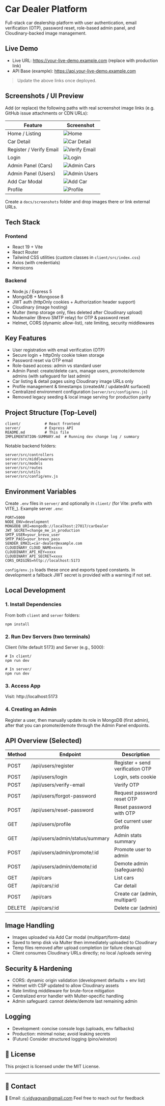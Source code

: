 # Car Dealer Platform

Full-stack car dealership platform with user authentication, email verification (OTP), password reset, role-based admin panel, and Cloudinary-backed image management.

## Live Demo
- Live URL: https://your-live-demo.example.com (replace with production link)
- API Base (example): https://api.your-live-demo.example.com

> Update the above links once deployed.

## Screenshots / UI Preview
Add (or replace) the following paths with real screenshot image links (e.g. GitHub issue attachments or CDN URLs):

| Feature | Screenshot |
|---------|------------|
| Home / Listing | ![Home](./docs/screenshots/home.png) |
| Car Detail | ![Car Detail](./docs/screenshots/detail.png) |
| Register / Verify Email | ![Verify Email](./docs/screenshots/verify.png) |
| Login | ![Login](./docs/screenshots/login.png) |
| Admin Panel (Cars) | ![Admin Cars](./docs/screenshots/admin-cars.png) |
| Admin Panel (Users) | ![Admin Users](./docs/screenshots/admin-users.png) |
| Add Car Modal | ![Add Car](./docs/screenshots/add-car.png) |
| Profile | ![Profile](./docs/screenshots/profile.png) |

Create a `docs/screenshots` folder and drop images there or link external URLs.

## Tech Stack
### Frontend
- React 19 + Vite
- React Router
- Tailwind CSS utilities (custom classes in `client/src/index.css`)
- Axios (with credentials)
- Heroicons

### Backend
- Node.js / Express 5
- MongoDB + Mongoose 8
- JWT auth (httpOnly cookies + Authorization header support)
- Cloudinary (image hosting)
- Multer (temp storage only, files deleted after Cloudinary upload)
- Nodemailer (Brevo SMTP relay) for OTP & password reset
- Helmet, CORS (dynamic allow-list), rate limiting, security middlewares

## Key Features
- User registration with email verification (OTP)
- Secure login + httpOnly cookie token storage
- Password reset via OTP email
- Role-based access: admin vs standard user
- Admin Panel: create/delete cars, manage users, promote/demote admins (with safeguard for last admin)
- Car listing & detail pages using Cloudinary image URLs only
- Profile management & timestamps (createdAt / updatedAt surfaced)
- Centralized environment configuration (`server/src/config/env.js`)
- Removed legacy seeding & local image serving for production parity

## Project Structure (Top-Level)
```
client/           # React frontend
server/           # Express API
README.md         # This file
IMPLEMENTATION-SUMMARY.md  # Running dev change log / summary
```

Notable backend folders:
```
server/src/controllers
server/src/middlewares
server/src/models
server/src/routes
server/src/utils
server/src/config/env.js
```

## Environment Variables
Create `.env` files in `server/` and optionally in `client/` (for Vite: prefix with VITE_). Example server `.env`:
```
PORT=5000
NODE_ENV=development
MONGODB_URI=mongodb://localhost:27017/carDealer
JWT_SECRET=change_me_in_production
SMTP_USER=your_brevo_user
SMTP_PASS=your_brevo_pass
SENDER_EMAIL=car-dealer@example.com
CLOUDINARY_CLOUD_NAME=xxxx
CLOUDINARY_API_KEY=xxxx
CLOUDINARY_API_SECRET=xxxx
CORS_ORIGINS=http://localhost:5173
```
`config/env.js` loads these once and exports typed constants. In development a fallback JWT secret is provided with a warning if not set.

## Local Development
### 1. Install Dependencies
From both `client` and `server` folders:
```
npm install
```

### 2. Run Dev Servers (two terminals)
Client (Vite default 5173) and Server (e.g., 5000):
```
# In client/
npm run dev

# In server/
npm run dev
```

### 3. Access App
Visit: http://localhost:5173

### 4. Creating an Admin
Register a user, then manually update its role in MongoDB (first admin), after that you can promote/demote through the Admin Panel endpoints.

## API Overview (Selected)
| Method | Endpoint | Description |
|--------|----------|-------------|
| POST | /api/users/register | Register + send verification OTP |
| POST | /api/users/login | Login, sets cookie |
| POST | /api/users/verify-email | Verify OTP |
| POST | /api/users/forgot-password | Request password reset OTP |
| POST | /api/users/reset-password | Reset password with OTP |
| GET | /api/users/profile | Get current user profile |
| GET | /api/users/admin/status/summary | Admin stats summary |
| POST | /api/users/admin/promote/:id | Promote user to admin |
| POST | /api/users/admin/demote/:id | Demote admin (safeguards) |
| GET | /api/cars | List cars |
| GET | /api/cars/:id | Car detail |
| POST | /api/cars | Create car (admin, multipart) |
| DELETE | /api/cars/:id | Delete car (admin) |

## Image Handling
- Images uploaded via Add Car modal (multipart/form-data)
- Saved to temp disk via Multer then immediately uploaded to Cloudinary
- Temp files removed after upload completion (or failure cleanup)
- Client consumes Cloudinary URLs directly; no local /uploads serving

## Security & Hardening
- CORS: dynamic origin validation (development defaults + env list)
- Helmet with CSP updated to allow Cloudinary assets
- Rate limiting middleware for brute-force mitigation
- Centralized error handler with Multer-specific handling
- Admin safeguard: cannot delete/demote last remaining admin

## Logging
- Development: concise console logs (uploads, env fallbacks)
- Production: minimal noise; avoid leaking secrets
- (Future) Consider structured logging (pino/winston)


## 📄 License

This project is licensed under the MIT License.

---

## 💬 Contact

📧 Email: rj.vidyagyan@gmail.com
Feel free to reach out for feedback